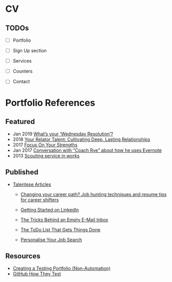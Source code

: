 # CV

## TODOs

- [ ] Portfolio
- [ ] Sign Up section
- [ ] Services
- [ ] Counters
- [ ] Contact


# Portfolio References

## Featured

- Jan 2019 [What’s your ‘Wednesday Resolution’?](https://businessmirror.com.ph/2017/01/24/whats-wednesday-resolution/)
- 2018 [Your Relator Talent: Cultivating Deep, Lasting Relationships](https://www.spreaker.com/user/gallupstrengthscenter/gallup-theme-thursday-season-3-relator)
- 2017 [Focus On Your Strengths](https://www.udemy.com/course/focus-on-your-strengths/)
- Jan 2017 [Conversation with “Coach Rye” about how he uses Evernote](http://clrdigitalmedia.com/conversation-with-coach-rye-about-how-he-uses-evernote-009tedp/)
- 2013 [Scouting service in works](https://www.philstar.com/sports/2013/01/25/900930/scouting-service-works)

## Published

- [Talentese Articles](https://www.talentese.com/?s=ryan+salvanera&et_pb_searchform_submit=et_search_proccess&et_pb_include_posts=yes)
    - [Changing your career path? Job hunting techniques and resume tips for career shifters](https://www.talentese.com/job-hunting-techniques-and-resume-tips-for-career-shifters/)
    - [Getting Started on LinkedIn](https://www.talentese.com/getting-started-on-linkedin/)

    - [The Tricks Behind an Empty E-Mail Inbox](https://www.talentese.com/the-tricks-behind-an-empty-inbox/)
    - [The ToDo List That Gets Things Done](https://www.talentese.com/the-list-that-gets-things-done/)
    - [Personalise Your Job Search](https://www.talentese.com/personalize-your-job-search/)

## Resources

- [Creating a Testing Portfolio (Non-Automation)](https://theqaconnection.com/2021/01/06/test-portfolio/)
- [GitHub How They Test](https://github.com/abhivaikar/howtheytest)
